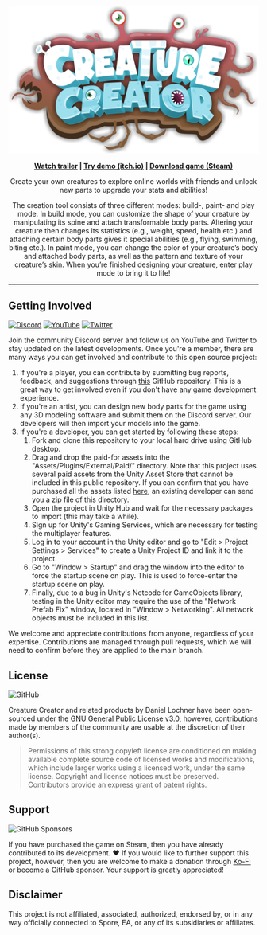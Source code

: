 ![Creature Creator Logo](./Logo.png)

<p align="center"><b><a href="https://www.youtube.com/watch?v=FgXHPeQhEXo">Watch trailer</a> | <a href="https://bit.ly/creature-creator-demo">Try demo (itch.io)</a> | <a href="https://store.steampowered.com/app/1990050/Creature_Creator">Download game (Steam)</a></b></p>

<p align="center">Create your own creatures to explore online worlds with friends and unlock new parts to upgrade your stats and abilities!</p>

<p align="center">The creation tool consists of three different modes: build-, paint- and play mode. In build mode, you can customize the shape of your creature by manipulating its spine and attach transformable body parts. Altering your creature then changes its statistics (e.g., weight, speed, health etc.) and attaching certain body parts gives it special abilities (e.g., flying, swimming, biting etc.). In paint mode, you can change the color of your creature’s body and attached body parts, as well as the pattern and texture of your creature’s skin. When you’re finished designing your creature, enter play mode to bring it to life!</p>

---


## Getting Involved

[![Discord](https://img.shields.io/discord/648800197702320137?logo=discord&style=flat)](https://discord.com/invite/CpugBB4r7W)
[![YouTube](https://img.shields.io/youtube/channel/subscribers/UCGLR3v7NaV1t92dnzWZNSKA?logo=youtube&style=flat&label=subscribe)](https://www.youtube.com/channel/UCGLR3v7NaV1t92dnzWZNSKA?sub_confirmation=1)
[![Twitter](https://img.shields.io/twitter/follow/daniellochner?logo=twitter&style=flat&label=follow)](https://twitter.com/daniellochner)

Join the community Discord server and follow us on YouTube and Twitter to stay updated on the latest developments. Once you're a member, there are many ways you can get involved and contribute to this open source project:

1. If you're a player, you can contribute by submitting bug reports, feedback, and suggestions through [this](https://github.com/daniellochner/creature-creator-game/issues) GitHub repository. This is a great way to get involved even if you don't have any game development experience.
2. If you're an artist, you can design new body parts for the game using any 3D modeling software and submit them on the Discord server. Our developers will then import your models into the game.
3. If you're a developer, you can get started by following these steps:
    1. Fork and clone this repository to your local hard drive using GitHub desktop.
    2. Drag and drop the paid-for assets into the "Assets/Plugins/External/Paid/" directory. Note that this project uses several paid assets from the Unity Asset Store that cannot be included in this public repository. If you can confirm that you have purchased all the assets listed [here](https://assetstore.unity.com/lists/list-280315), an existing developer can send you a zip file of this directory.
    3. Open the project in Unity Hub and wait for the necessary packages to import (this may take a while).
    4. Sign up for Unity's Gaming Services, which are necessary for testing the multiplayer features.
    5. Log in to your account in the Unity editor and go to "Edit > Project Settings > Services" to create a Unity Project ID and link it to the project.
    6. Go to "Window > Startup" and drag the window into the editor to force the startup scene on play. This is used to force-enter the startup scene on play.
    7. Finally, due to a bug in Unity's Netcode for GameObjects library, testing in the Unity editor may require the use of the "Network Prefab Fix" window, located in "Window > Networking". All network objects must be included in this list.

We welcome and appreciate contributions from anyone, regardless of your expertise. Contributions are managed through pull requests, which we will need to confirm before they are applied to the main branch.


## License
![GitHub](https://img.shields.io/github/license/daniellochner/creature-creator-game?logo=github&style=flat)

Creature Creator and related products by Daniel Lochner have been open-sourced under the [GNU General Public License v3.0](./LICENSE.md), however, contributions made by members of the community are usable at the discretion of their author(s).

> Permissions of this strong copyleft license are conditioned on making available complete source code of licensed works and modifications, which include larger works using a licensed work, under the same license. Copyright and license notices must be preserved. Contributors provide an express grant of patent rights.


## Support
![GitHub Sponsors](https://img.shields.io/github/sponsors/daniellochner?logo=github&style=flat)

If you have purchased the game on Steam, then you have already contributed to its development. ♥ If you would like to further support this project, however, then you are welcome to make a donation through [Ko-Fi](https://ko-fi.com/daniellochner) or become a GitHub sponsor. Your support is greatly appreciated!


## Disclaimer
This project is not affiliated, associated, authorized, endorsed by, or in any way officially connected to Spore, EA, or any of its subsidiaries or affiliates.
